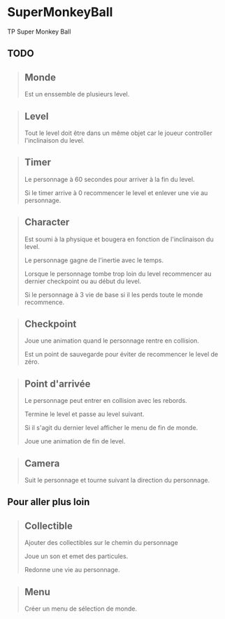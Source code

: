 # **SuperMonkeyBall**

TP Super Monkey Ball

## **TODO**

> ## **Monde**
> Est un enssemble de plusieurs level.

> ## **Level**
> Tout le level doit être dans un même objet car le joueur controller l'inclinaison du level.

> ## **Timer**
> Le personnage à 60 secondes pour arriver à la fin du level.
> 
> Si le timer arrive à 0 recommencer le level et enlever une vie au personnage.

> ## **Character**
> Est soumi à la physique et bougera en fonction de l'inclinaison du level.
>
> Le personnage gagne de l'inertie avec le temps.
>
> Lorsque le personnage tombe trop loin du level recommencer au dernier checkpoint ou au début du level.
>
> Si le personnage à 3 vie de base si il les perds toute le monde recommence.

> ## **Checkpoint**
> Joue une animation quand le personnage rentre en collision.
>
> Est un point de sauvegarde pour éviter de recommencer le level de zéro.

> ## **Point d'arrivée**
> Le personnage peut entrer en collision avec les rebords.
>
> Termine le level et passe au level suivant.
>
> Si il s'agit du dernier level afficher le menu de fin de monde.
>
> Joue une animation de fin de level.

> ## **Camera**
> Suit le personnage et tourne suivant la direction du personnage.

## **Pour aller plus loin**
> ## **Collectible**
> Ajouter des collectibles sur le chemin du personnage
>
> Joue un son et emet des particules.
>
> Redonne une vie au personnage.

> ## **Menu**
> Créer un menu de sélection de monde.